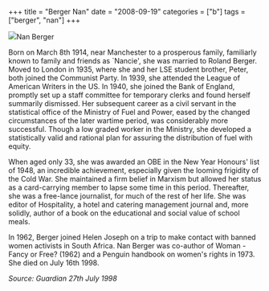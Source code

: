 +++
title = "Berger Nan"
date = "2008-09-19"
categories = ["b"]
tags = ["berger", "nan"]
+++

![](https://grahamstevenson.me.uk/wp-content/uploads/2008/09/Berger-Nan.jpg)Nan Berger

Born on March 8th 1914, near Manchester to a prosperous family, familiarly known to family and friends as \`Nancie', she was married to Roland Berger. Moved to London in 1935, where she and her LSE student brother, Peter, both joined the Communist Party. In 1939, she attended the League of American Writers in the US. In 1940, she joined the Bank of England, promptly set up a staff committee for temporary clerks and found herself summarily dismissed. Her subsequent career as a civil servant in the statistical office of the Ministry of Fuel and Power, eased by the changed circumstances of the later wartime period, was considerably more successful. Though a low graded worker in the Ministry, she developed a statistically valid and rational plan for assuring the distribution of fuel with equity.

When aged only 33, she was awarded an OBE in the New Year Honours' list of 1948, an incredible achievement, especially given the looming frigidity of the Cold War. She maintained a firm belief in Marxism but allowed her status as a card-carrying member to lapse some time in this period. Thereafter, she was a free-lance journalist, for much of the rest of her life. She was editor of Hospitality, a hotel and catering management journal and, more solidly, author of a book on the educational and social value of school meals.

In 1962, Berger joined Helen Joseph on a trip to make contact with banned women activists in South Africa. Nan Berger was co-author of Woman - Fancy or Free? (1962) and a Penguin handbook on women's rights in 1973. She died on July 16th 1998.

_Source: Guardian 27th July 1998_
